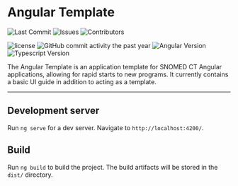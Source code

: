 # Angular Template

![Last Commit](https://img.shields.io/github/last-commit/ihtsdo/ihtsdo.github.io)
![Issues](https://img.shields.io/github/issues/ihtsdo/ihtsdo.github.io)
![Contributors](https://img.shields.io/github/contributors/ihtsdo/ihtsdo.github.io)

![license](https://img.shields.io/badge/License-Apache%202.0-blue.svg)
![GitHub commit activity the past year](https://img.shields.io/github/commit-activity/m/ihtsdo/ihtsdo.github.io)
![Angular Version](https://img.shields.io/github/package-json/dependency-version/ihtsdo/ihtsdo.github.io/@angular/core)
![Typescript Version](https://img.shields.io/github/package-json/dependency-version/ihtsdo/ihtsdo.github.io/dev/typescript)

The Angular Template is an application template for SNOMED CT Angular applications, allowing for rapid starts to new programs. It currently contains a basic UI guide in addition to acting as a template.

---

## Development server

Run `ng serve` for a dev server. Navigate to `http://localhost:4200/`.

## Build

Run `ng build` to build the project. The build artifacts will be stored in the `dist/` directory.
